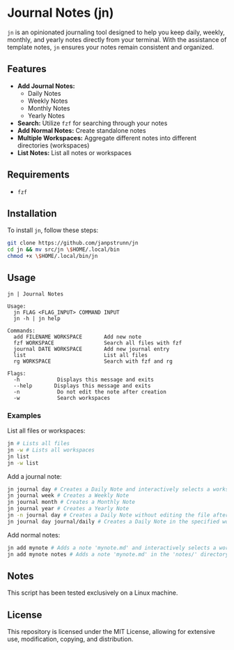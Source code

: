 # Journal Notes (jn)

`jn` is an opinionated journaling tool designed to help you keep daily, weekly, monthly, and yearly notes directly from your terminal. With the assistance of template notes, `jn` ensures your notes remain consistent and organized.

## Features

- **Add Journal Notes:**
  - Daily Notes
  - Weekly Notes
  - Monthly Notes
  - Yearly Notes
- **Search:** Utilize `fzf` for searching through your notes
- **Add Normal Notes:** Create standalone notes
- **Multiple Workspaces:** Aggregate different notes into different directories (workspaces)
- **List Notes:** List all notes or workspaces

## Requirements

- `fzf`

## Installation

To install `jn`, follow these steps:

```bash
git clone https://github.com/janpstrunn/jn
cd jn && mv src/jn \$HOME/.local/bin
chmod +x \$HOME/.local/bin/jn
```

## Usage

```
jn | Journal Notes

Usage:
  jn FLAG <FLAG_INPUT> COMMAND INPUT
  jn -h | jn help

Commands:
  add FILENAME WORKSPACE       Add new note
  fzf WORKSPACE                Search all files with fzf
  journal DATE WORKSPACE       Add new journal entry
  list                         List all files
  rg WORKSPACE                 Search with fzf and rg

Flags:
  -h            Displays this message and exits
  --help       Displays this message and exits
  -n            Do not edit the note after creation
  -w            Search workspaces
```

### Examples

List all files or workspaces:

```bash
jn # Lists all files
jn -w # Lists all workspaces
jn list
jn -w list
```

Add a journal note:

```bash
jn journal day # Creates a Daily Note and interactively selects a workspace with fzf
jn journal week # Creates a Weekly Note
jn journal month # Creates a Monthly Note
jn journal year # Creates a Yearly Note
jn -n journal day # Creates a Daily Note without editing the file after creation
jn journal day journal/daily # Creates a Daily Note in the specified workspace
```

Add normal notes:

```bash
jn add mynote # Adds a note 'mynote.md' and interactively selects a workspace with fzf
jn add mynote notes # Adds a note 'mynote.md' in the 'notes/' directory
```

## Notes

This script has been tested exclusively on a Linux machine.

## License

This repository is licensed under the MIT License, allowing for extensive use, modification, copying, and distribution.
